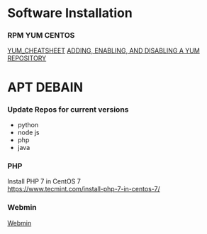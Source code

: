 # Software Installation


### RPM YUM CENTOS






[YUM_CHEATSHEET](https://access.redhat.com/sites/default/files/attachments/rh_yum_cheatsheet_1214_jcs_print-1.pdf)
[ADDING, ENABLING, AND DISABLING A YUM REPOSITORY](https://access.redhat.com/documentation/en-us/red_hat_enterprise_linux/6/html/deployment_guide/sec-managing_yum_repositories)

# APT DEBAIN




### Update Repos for current versions

- python
- node js
- php
- java


### PHP
Install PHP 7 in CentOS 7  
https://www.tecmint.com/install-php-7-in-centos-7/



### Webmin

[Webmin](http://www.webmin.com/rpm.html)
